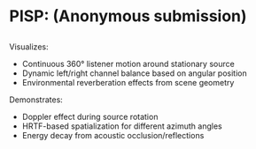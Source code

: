 # PISP: (Anonymous submission)

##
Visualizes:
- Continuous 360° listener motion around stationary source
- Dynamic left/right channel balance based on angular position
- Environmental reverberation effects from scene geometry

Demonstrates:
- Doppler effect during source rotation
- HRTF-based spatialization for different azimuth angles
- Energy decay from acoustic occlusion/reflections



